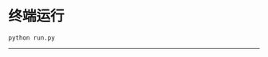 # 终端运行

```shell
python run.py
```
*******************************************************************************************